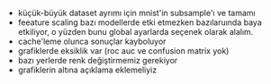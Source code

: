 - küçük-büyük dataset ayrımı için mnist'in subsample'ı ve tamamı
- feeature scaling bazı modellerde etki etmezken bazılaruında baya etkiliyor, o yüzden bunu global ayarlarda seçenek olarak alalım.
- cache'leme olunca sonuçlar kayboluyor
- grafiklerde eksiklik var (roc auc ve confusion matrix yok)
- bazı yerlerde renk değiştirmemiz gerekiyor
- grafiklerin altına açıklama eklemeliyiz
